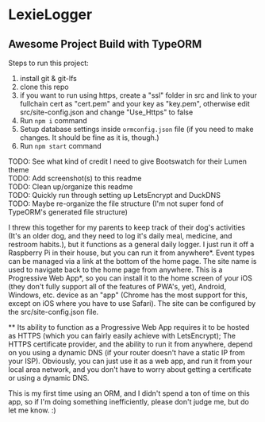 # LexieLogger
## Awesome Project Build with TypeORM

Steps to run this project:

1. install git & git-lfs 
2. clone this repo
3. if you want to run using https, create a "ssl" folder in src and link to your fullchain cert as "cert.pem" and your key as "key.pem", otherwise edit src/site-config.json and change "Use_Https" to false
4. Run `npm i` command
5. Setup database settings inside `ormconfig.json` file (if you need to make changes. It should be fine as it is, though.)
6. Run `npm start` command

TODO: See what kind of credit I need to give Bootswatch for their Lumen theme  
TODO: Add screenshot(s) to this readme  
TODO: Clean up/organize this readme  
TODO: Quickly run through setting up LetsEncrypt and DuckDNS  
TODO: Maybe re-organize the file structure (I'm not super fond of TypeORM's generated file structure) 

I threw this together for my parents to keep track of their dog's activities (It's an older dog, and they need to log it's daily meal, medicine, and restroom habits.), but it functions as a general daily logger. I just run it off a Raspberry Pi in their house, but you can run it from anywhere*. Event types can be managed via a link at the bottom of the home page. The site name is used to navigate back to the home page from anywhere. This is a Progressive Web App*, so you can install it to the home screen of your iOS (they don't fully support all of the features of PWA's, yet), Android, Windows, etc. device as an "app" (Chrome has the most support for this, except on iOS where you have to use Safari). The site can be configured by the src/site-config.json file.  

** Its ability to function as a Progressive Web App requires it to be hosted as HTTPS (which you can fairly easily achieve with LetsEncrypt); The HTTPS certificate provider, and the ability to run it from anywhere, depend on you using a dynamic DNS (if your router doesn't have a static IP from your ISP). Obviously, you can just use it as a web app, and run it from your local area network, and you don't have to worry about getting a certificate or using a dynamic DNS.  

This is my first time using an ORM, and I didn't spend a ton of time on this app, so if I'm doing something inefficiently, please don't judge me, but do let me know. :)
